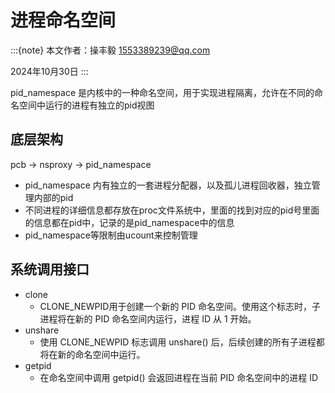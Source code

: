 # 进程命名空间
:::{note} 本文作者：操丰毅 1553389239@qq.com

2024年10月30日
:::

pid_namespace 是内核中的一种命名空间，用于实现进程隔离，允许在不同的命名空间中运行的进程有独立的pid视图

## 底层架构

pcb -> nsproxy -> pid_namespace
- pid_namespace 内有独立的一套进程分配器，以及孤儿进程回收器，独立管理内部的pid
- 不同进程的详细信息都存放在proc文件系统中，里面的找到对应的pid号里面的信息都在pid中，记录的是pid_namespace中的信息
- pid_namespace等限制由ucount来控制管理

## 系统调用接口

- clone
    - CLONE_NEWPID用于创建一个新的 PID 命名空间。使用这个标志时，子进程将在新的 PID 命名空间内运行，进程 ID 从 1 开始。
- unshare 
    - 使用 CLONE_NEWPID 标志调用 unshare() 后，后续创建的所有子进程都将在新的命名空间中运行。
- getpid
    - 在命名空间中调用 getpid() 会返回进程在当前 PID 命名空间中的进程 ID